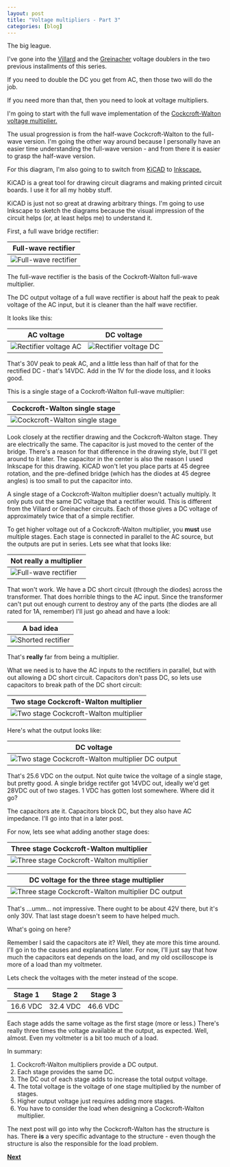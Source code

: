 ```yaml
---
layout: post
title: "Voltage multipliers - Part 3"
categories: [blog]
--- 
```


The big league.

I've gone into the [Villard](diode-capacitors-volts-pt1) and the [Greinacher](diode-capacitors-volts-pt2) voltage doublers in the two previous installments of this series.

If you need to double the DC you get from AC, then those two will do the job.

If you need more than that, then you need to look at voltage multipliers.

I'm going to start with the full wave implementation of the [Cockcroft-Walton voltage multiplier.](https://en.wikipedia.org/wiki/Cockcroft%E2%80%93Walton_generator)

The usual progression is from the half-wave Cockcroft-Walton to the full-wave version.  I'm going the other way around because I personally have an easier time understanding the full-wave version - and from there it is easier to grasp the half-wave version.

For this diagram, I'm also going to to switch from [KiCAD](http://kicad-pcb.org/) to [Inkscape.](https://inkscape.org/)  

KiCAD is a great tool for drawing circuit diagrams and making printed circuit boards.  I use it for all my hobby stuff.

KiCAD is just not so great at drawing arbitrary things.  I'm going to use Inkscape to sketch the diagrams because the visual impression of the circuit helps (or, at least helps me) to understand it.


First, a full wave bridge rectifier:

|Full-wave rectifier|
|-------------------|
|![Full-wave rectifier](/assets/voltage_multiplier/fullwaverectifier.png)|

The full-wave rectifier is the basis of the Cockroft-Walton full-wave multiplier.

The DC output voltage of a full wave rectifier is about half the peak to peak voltage of the AC input, but it is cleaner than the half wave rectifier.

It looks like this:

|AC voltage|DC voltage|
|----------|----------|
|![Rectifier voltage AC](/assets/voltage_multiplier/fullwaverectifier_AC.png)|![Rectifier voltage DC](/assets/voltage_multiplier/fullwaverectifier_DC.png)|

That's 30V peak to peak AC, and a little less than half of that for the rectified DC - that's 14VDC.  Add in the 1V for the diode loss, and it looks good.

This is a single stage of a Cockroft-Walton full-wave multiplier:

|Cockcroft-Walton single stage|
|-------------------|
|![Cockcroft-Walton single stage](/assets/voltage_multiplier/cockcroftwalton1.png)|

Look closely at the rectifier drawing and the Cockcroft-Walton stage.  They are electrically the same.  The capacitor is just moved to the center of the bridge.  There's a reason for that difference in the drawing style, but I'll get around to it later.  The capacitor in the center is also the reason I used Inkscape for this drawing.  KiCAD won't let you place parts at 45 degree rotation, and the pre-defined bridge (which has the diodes at 45 degree angles) is too small to put the capacitor into.

A single stage of a Cockcroft-Walton multiplier doesn't actually multiply.  It only puts out the same DC voltage that a rectifier would.  This is different from the Villard or Greinacher circuits.  Each of those gives a DC voltage of approximately twice that of a simple rectifier.

To get higher voltage out of a Cockcroft-Walton multiplier, you **must** use multiple stages.  Each stage is connected in parallel to the AC source, but the outputs are put in series.  Lets see what that looks like:

|Not really a multiplier|
|-----------------------|
|![Full-wave rectifier](/assets/voltage_multiplier/notamultiplier.png)|

That won't work.  We have a DC short circuit (through the diodes) across the transformer.  That does horrible things to the AC input.  Since the transformer can't put out enough current to destroy any of the parts (the diodes are all rated for 1A, remember) I'll just go ahead and have a look:

|A bad idea|
|-----------------------|
|![Shorted rectifier](/assets/voltage_multiplier/badidea.png)|

That's **really** far from being a multiplier.

What we need is to have the AC inputs to the rectifiers in parallel, but with out allowing a DC short circuit.  Capacitors don't pass DC, so lets use capacitors to break path of the DC short circuit:

|Two stage Cockcroft-Walton multiplier|
|-------------------------------------|
|![Two stage Cockcroft-Walton multiplier](/assets/voltage_multiplier/cockcroftwalton2.png)|

Here's what the output looks like:

|DC voltage|
|----------|
|![Two stage Cockcroft-Walton multiplier DC output](/assets/voltage_multiplier/cockcroftwalton2_DC.png)|

That's 25.6 VDC on the output.  Not quite twice the voltage of a single stage, but pretty good.  A single bridge rectifer got 14VDC out, ideally we'd get 28VDC out of two stages.  1 VDC has gotten lost somewhere.  Where did it go?

The capacitors ate it.  Capacitors block DC, but they also have AC impedance.  I'll go into that in a later post.

For now, lets see what adding another stage does:

|Three stage Cockcroft-Walton multiplier|
|-------------------------------------|
|![Three stage Cockcroft-Walton multiplier](/assets/voltage_multiplier/cockcroftwalton3.png)|

|DC voltage for the three stage multiplier|
|----------|
|![Three stage Cockcroft-Walton multiplier DC output](/assets/voltage_multiplier/cockcroftwalton3_DC.png)|

That's ...umm... not impressive.  There ought to be about 42V there, but it's only 30V.  That last stage doesn't seem to have helped much.

What's going on here?

Remember I said the capacitors ate it?  Well, they ate more this time around.  I'll go in to the causes and explanations later.  For now, I'll just say that how much the capacitors eat depends on the load, and my old oscilloscope is more of a load than my voltmeter.

Lets check the voltages with the meter instead of the scope.

|Stage 1|Stage 2|Stage 3|
|-------|-------|-------|
|16.6 VDC|32.4 VDC|46.6 VDC|

Each stage adds the same voltage as the first stage (more or less.)  There's really three times the voltage available at the output, as expected. Well, almost.  Even my voltmeter is a bit too much of a load.

In summary:

1.  Cockcroft-Walton multipliers provide a DC output.
2.  Each stage provides the same DC.
3.  The DC out of each stage adds to increase the total output voltage.
4.  The total voltage is the voltage of one stage multiplied by the number of stages.
5.  Higher output voltage just requires adding more stages. 
6.  You have to consider the load when designing a Cockcroft-Walton multiplier.

The next post will go into why the Cockcroft-Walton has the structure is has.  There **is** a very specific advantage to the structure - even though the structure is also the responsible for the load problem.

[**Next**](diode-capacitors-volts-pt4)
